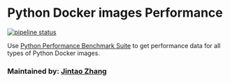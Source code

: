 # Python Docker images Performance

[![pipeline status](https://gitlab.com/taobeier/docker-python-perf/badges/master/pipeline.svg)](https://gitlab.com/taobeier/docker-python-perf/commits/master)

Use [Python Performance Benchmark Suite](https://github.com/python/performance) to get performance data for all types of Python Docker images.


### Maintained by: [Jintao Zhang](https://github.com/tao12345666333)
